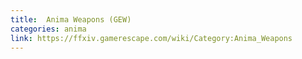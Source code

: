 ```yaml
---
title:  Anima Weapons (GEW)
categories: anima
link: https://ffxiv.gamerescape.com/wiki/Category:Anima_Weapons
---
```

